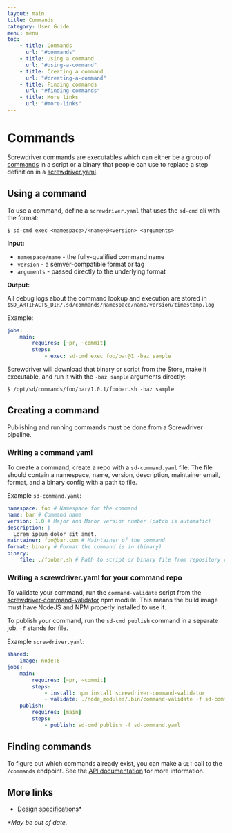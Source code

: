 ```yaml
---
layout: main
title: Commands
category: User Guide
menu: menu
toc:
    - title: Commands
      url: "#commands"
    - title: Using a command
      url: "#using-a-command"
    - title: Creating a command
      url: "#creating-a-command"
    - title: Finding commands
      url: "#finding-commands"
    - title: More links
      url: "#more-links"
---
```

# Commands

Screwdriver commands are executables which can either be a group of [commands](https://en.wikipedia.org/wiki/Command_(computing)) in a script or a binary that people can use to replace a step definition in a [screwdriver.yaml](./configuration).

## Using a command

To use a command, define a `screwdriver.yaml` that uses the `sd-cmd` cli with the format:

```
$ sd-cmd exec <namespace>/<name>@<version> <arguments>
```

__Input:__

- `namespace/name` - the fully-qualified command name
- `version` - a semver-compatible format or tag
- `arguments` - passed directly to the underlying format

__Output:__

All debug logs about the command lookup and execution are stored in `$SD_ARTIFACTS_DIR/.sd/commands/namespace/name/version/timestamp.log`

Example:
```yaml
jobs:
    main:
        requires: [~pr, ~commit]
        steps:
            - exec: sd-cmd exec foo/bar@1 -baz sample
```

Screwdriver will download that binary or script from the Store, make it executable, and run it with the `-baz sample` arguments directly:
```
$ /opt/sd/commands/foo/bar/1.0.1/foobar.sh -baz sample
```

## Creating a command

Publishing and running commands must be done from a Screwdriver pipeline.

### Writing a command yaml

To create a command, create a repo with a `sd-command.yaml` file. The file should contain a namespace, name, version, description, maintainer email, format, and a binary config with a path to file.

Example `sd-command.yaml`:

```yaml
namespace: foo # Namespace for the command
name: bar # Command name
version: 1.0 # Major and Minor version number (patch is automatic)
description: |
  Lorem ipsum dolor sit amet.
maintainer: foo@bar.com # Maintainer of the command
format: binary # Format the command is in (binary)
binary:
    file: ./foobar.sh # Path to script or binary file from repository root
```

### Writing a screwdriver.yaml for your command repo

To validate your command, run the `command-validate` script from the [screwdriver-command-validator](https://github.com/screwdriver-cd/command-validator) npm module. This means the build image must have NodeJS and NPM properly installed to use it.

To publish your command, run the `sd-cmd publish` command in a separate job. `-f` stands for file.

Example `screwdriver.yaml`:
```yaml
shared:
    image: node:6
jobs:
    main:
        requires: [~pr, ~commit]
        steps:
            - install: npm install screwdriver-command-validator
            - validate: ./node_modules/.bin/command-validate -f sd-command.yaml
    publish:
        requires: [main]
        steps:
            - publish: sd-cmd publish -f sd-command.yaml
```

## Finding commands

To figure out which commands already exist, you can make a `GET` call to the `/commands` endpoint. See the [API documentation](./api) for more information.

## More links
- [Design specifications](https://github.com/screwdriver-cd/screwdriver/blob/master/design/commands.md)*

_*May be out of date._

